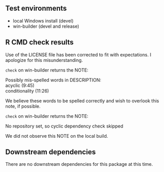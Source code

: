 ## Test environments
* local Windows install (devel)
* win-builder (devel and release)

## R CMD check results
Use of the LICENSE file has been corrected to fit with expectations. 
I apologize for this misunderstanding.

`check` on win-builder returns the NOTE:  

Possibly mis-spelled words in DESCRIPTION:  
  acyclic (9:45)  
  conditionality (11:26)  

We believe these words to be spelled 
correctly and wish to overlook this note, if possible.



`check` on win-builder returns the NOTE:

No repository set, so cyclic dependency check skipped

We did not observe this NOTE on the local build.

## Downstream dependencies
There are no downstream dependencies for this package
at this time.